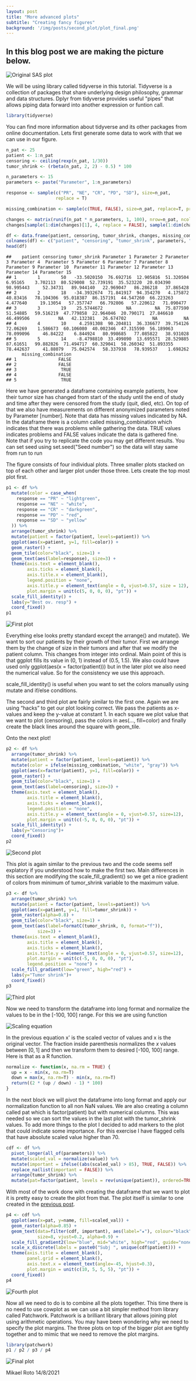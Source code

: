 ```yaml
---
layout: post
title: "More advanced plots"
subtitle: "Creating fancy figures"
background: '/img/posts/second_plot/plot_final.png'
---
```


## In this blog post we are making the picture below.

![Original SAS plot](/img/posts/second_plot/plot_final.png)<!-- -->

We will be using library called tidyverse in this tutorial. Tidyverse is a collection of 
packages that share underlying design philosophy, grammar and data structures. Dplyr from
tidyverse provides useful "pipes" that allows piping data forward into another expression
or funtion call.

``` r
library(tidyverse)
```

You can find more information about tidyverse and its other packages from online documentation.
Lets first generate some data to work with that we can use in our figure.

``` r
n_pat <- 25
patient <- 1:n_pat
censoring <- ceiling(rexp(n_pat, 1/30))
tumor_shrink <- (rbeta(n_pat, 2, 2) - 0.5) * 100

n_parameters <- 15
parameters <- paste("Parameter", 1:n_parameters)

response <- sample(c("PR", "NE", "CR", "PD", "SD"), size=n_pat,
                   replace = T)

missing_combination <- sample(c(TRUE, FALSE), size=n_pat, replace=T, prob = c(0.1, 0.9))

changes <- matrix(runif(n_pat * n_parameters, 1, 100), nrow=n_pat, ncol=n_parameters)
changes[sample(1:dim(changes)[1], 4, replace = FALSE), sample(1:dim(changes)[2], 5, replace = F)] <- NA

df <- data.frame(patient, censoring, tumor_shrink, changes, missing_combination)
colnames(df) <- c("patient", "censoring", "tumor_shrink", parameters, "missing_combination")
head(df)
```

    ##    patient censoring tumor_shrink Parameter 1 Parameter 2 Parameter 3 Parameter 4  Parameter 5 Parameter 6 Parameter 7 Parameter 8 Parameter 9 Parameter 10  Parameter 11 Parameter 12 Parameter 13 Parameter 14 Parameter 15 
    ## 1        1        50   -33.5020150  76.692716  12.905816  51.320504    6.95165    3.702113  80.529008  52.739191  35.523220  20.034390   98.995443     52.34731   89.944140   22.969047   86.286218   37.865428
    ## 2        2        18   -34.3932674  71.841917  94.354270   4.175872   40.83416   78.104306  95.018387  86.157191  44.547260  66.223263    4.477640     19.13054   57.357747   66.792806   57.220612   71.090477
    ## 3        3        19    25.5744672         NA         NA  75.877590   51.54885   59.516219  47.779858  22.964046  20.790171  27.846610   46.499506           NA   42.132381   26.674702          NA          NA
    ## 4        4        10     4.2591308  90.204811  36.336677  39.754126   72.06269    1.586673  60.106080  40.002346  47.315590  56.189063   78.099096     46.84222    6.844924   80.998685   77.085822   38.931028
    ## 5        5        14    -8.4798810  33.499890  13.695571  28.529885   87.61651   99.882826  71.494717  60.329041  58.260342  51.893355   78.442637     41.88079   75.042574   58.337938   78.939537    1.698262
          missing_combination
    ## 1                FALSE
    ## 2                FALSE
    ## 3                 TRUE
    ## 4                FALSE
    ## 5                 TRUE


Here we have generated a dataframe containing example patients, how their
tumor size has changed from start of the study until the end of study
and time after they were censored from the study (quit, died, etc). On
top of that we also have measurements on different anonymized parameters noted by Parameter [number].
Note that data has missing values indicated by NA. In the dataframe 
there is a column called missing\_combination which 
indicates that there was problems while gathering the data. TRUE values indicates 
problems and FALSE values indicate the data is gathered fine. Note that if you try 
to replicate the code you may get different results. You can set seed using set.seed("Seed number") 
so the data will stay same from run to run

The figure consists of four individual plots. Three smaller plots
stacked on top of each other and larger plot under those three. Lets
create the top most plot first.

``` r
p1 <- df %>%
  mutate(color = case_when(
    response == "PR" ~ "lightgreen",
    response == "NE" ~ "white",
    response == "CR" ~ "darkgreen",
    response == "PD" ~ "red",
    response == "SD" ~ "yellow"
  )) %>% 
  arrange(tumor_shrink) %>% 
  mutate(patient = factor(patient, levels=patient)) %>% 
  ggplot(aes(x=patient, y=1, fill=color)) +
  geom_raster() +
  geom_tile(color="black", size=1) +
  geom_text(aes(label=response), size=3) +
  theme(axis.text = element_blank(),
        axis.ticks = element_blank(),
        axis.title.x = element_blank(),
        legend.position = "none",
        axis.title.y = element_text(angle = 0, vjust=0.57, size = 12),
        plot.margin = unit(c(5, 0, 0, 0), "pt")) +
  scale_fill_identity() +
  labs(y="Best ov. resp") +
  coord_fixed()
p1
```

![First plot](/img/posts/second_plot/plot1.png)<!-- -->

Everything else looks pretty standard except the arrange() and mutate().
We want to sort our patients by their growth of their tumor. First we
arrange them by the change of size in their tumors and after that we
modify the patient column. This changes from integer into ordinal. Main
point of this is that ggplot fills its value in (0, 1) instead of (0.5,
1.5). We also could have used only ggplot(aes(x = factor(patient))) but
in the later plot we also need the numerical value. So for the
consistency we use this approach.

scale\_fill\_identity() is useful when you want to set the colors
manually using mutate and if/else conditions.

The second and third plot are fairly similar to the first one. Again we
are using “hacks” to get our plot looking correct. We pass the patients
as x-values and keep the y-value at constant 1. In each square we plot
value that we want to plot (censoring), pass the colors in aes(…,
fill=color) and finally create the black lines around the square with
geom\_tile.

Onto the next plot!

``` r
p2 <- df %>%
  arrange(tumor_shrink) %>% 
  mutate(patient = factor(patient, levels=patient)) %>% 
  mutate(color = ifelse(missing_combination, "white", "gray")) %>% 
  ggplot(aes(x=factor(patient), y=1, fill=color)) +
  geom_raster() +
  geom_tile(color="black", size=1) +
  geom_text(aes(label=censoring), size=3) +
  theme(axis.text = element_blank(),
        axis.title = element_blank(),
        axis.ticks = element_blank(),
        legend.position = "none",
        axis.title.y = element_text(angle = 0, vjust=0.57, size=12),
        plot.margin = unit(c(-5, 0, 0, 0), "pt")) +
  scale_fill_identity() + 
  labs(y="Censoring")+
  coord_fixed()
p2
```

![Second plot](/img/posts/second_plot/plot2.png)<!-- -->

This plot is again similar to the previous two and the code seems self explatory 
if you understood how to make the first two. Main differences in this section 
are modifying the scale\_fill\_gradient() so we get a nice gradient of colors 
from minimum of tumor\_shrink variable to the maximum value.


``` r
p3 <- df %>% 
  arrange(tumor_shrink) %>% 
  mutate(patient = factor(patient, levels=patient)) %>% 
  ggplot(aes(x=patient, y=1, fill=tumor_shrink)) +
  geom_raster(alpha=0.8) +
  geom_tile(color="black", size=1) +
  geom_text(aes(label=formatC(tumor_shrink, 0, format="f")), 
            size=3) +
  theme(axis.text = element_blank(),
        axis.title = element_blank(), 
        axis.ticks = element_blank(),
        axis.title.y = element_text(angle = 0, vjust=0.57, size=12),
        plot.margin = unit(c(-5, 0, 0, 0), "pt"),
        legend.position = "none") +
  scale_fill_gradient(low="green", high="red") +
  labs(y="Tumor shrink")+
  coord_fixed()
p3
```

![Third plot](/img/posts/second_plot/plot3.png)<!-- -->

Now we need to transform the dataframe into long format and normalize
the values to be in the \[-100, 100\] range. For this we are using function

![Scaling equation](/img/posts/second_plot/equation.png)<!-- -->

In the previous equation x' is the scaled vector of values and x is the original 
vector. The fraction inside parenthesis normalizes the *x* values between
\[0, 1\] and then we transform them to desired \[-100, 100\] range. Here
is that as a R function.

``` r
normalize <- function(x, na.rm = TRUE) {
  up = x - min(x, na.rm=T)
  down = max(x, na.rm=T) - min(x, na.rm=T)
  return((2 * (up / down) - 1) * 100)
}
```

In the next block we will pivot the dataframe into long format and apply
our normalization function to all non NaN values. We are also creating a
column called pat which is factor(patient) but with numerical columns.
This was needed so we can sort the values in the last plot with the
tumor\_shrink values. To add more things to the plot I decided to add markers 
to the plot that could indicate some importance. For this exercise I have flagged cells that have absolute scaled value higher than 70. 

``` r
cdf <- df %>% 
  pivot_longer(all_of(parameters)) %>% 
  mutate(scaled_val = normalize(value)) %>% 
  mutate(important = ifelse((abs(scaled_val) > 85), TRUE, FALSE)) %>% 
  replace_na(list(important = FALSE)) %>% 
  arrange(tumor_shrink) %>% 
  mutate(pat=factor(patient, levels = rev(unique(patient)), ordered=TRUE))
```

With most of the work done with creating the dataframe that we want to
plot it is pretty easy to create the plot from that. The plot itself is
similar to one created in the [previous post](https://aastat-fi.github.io/2020/05/09/advanced_plot.html).

``` r
p4 <- cdf %>% 
  ggplot(aes(x=pat, y=name, fill=scaled_val)) +
  geom_raster(alpha=0.85) +
  geom_text(data=filter(cdf, important), aes(label="★"), colour="black",
            size=8, vjust=0.2, alpha=0.9) +
  scale_fill_gradient2(low="blue", mid="white", high="red", guide="none") +
  scale_x_discrete(labels = paste0("Subj ", unique(cdf$patient))) +
  theme(axis.title = element_blank(),
        panel.grid = element_blank(),
        axis.text.x = element_text(angle=-45, hjust=0.3),
        plot.margin = unit(c(10, 5, 5, 5), "pt")) +
  coord_fixed()
p4
```
![Fourth plot](/img/posts/second_plot/plot4.png)<!-- -->

Now all we need to do is to combine all the plots together. This time
there is no need to use cowplot as we can use a bit simpler method from
library called Patchwork. Patchwork is a brilliant library that allows
joining plot using arithmetic operations. You may have been wondering
why we need to specify the plot margins. The three plots on top of the
bigger plot are tightly together and to mimic that we need to remove the
plot margins.

``` r
library(patchwork)
p1 / p2 / p3 / p4
```

![Final plot](/img/posts/second_plot/plot_final.png)<!-- -->




Mikael Roto
14/8/2021